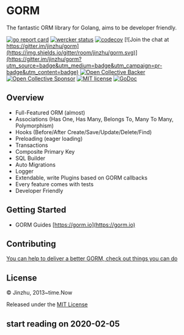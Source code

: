 # GORM

The fantastic ORM library for Golang, aims to be developer friendly.

[![go report card](https://goreportcard.com/badge/github.com/jinzhu/gorm "go report card")](https://goreportcard.com/report/github.com/jinzhu/gorm)
[![wercker status](https://app.wercker.com/status/8596cace912c9947dd9c8542ecc8cb8b/s/master "wercker status")](https://app.wercker.com/project/byKey/8596cace912c9947dd9c8542ecc8cb8b)
[![codecov](https://codecov.io/gh/jinzhu/gorm/branch/master/graph/badge.svg)](https://codecov.io/gh/jinzhu/gorm)
[![Join the chat at https://gitter.im/jinzhu/gorm](https://img.shields.io/gitter/room/jinzhu/gorm.svg)](https://gitter.im/jinzhu/gorm?utm_source=badge&utm_medium=badge&utm_campaign=pr-badge&utm_content=badge)
[![Open Collective Backer](https://opencollective.com/gorm/tiers/backer/badge.svg?label=backer&color=brightgreen "Open Collective Backer")](https://opencollective.com/gorm)
[![Open Collective Sponsor](https://opencollective.com/gorm/tiers/sponsor/badge.svg?label=sponsor&color=brightgreen "Open Collective Sponsor")](https://opencollective.com/gorm)
[![MIT license](https://img.shields.io/badge/license-MIT-brightgreen.svg)](https://opensource.org/licenses/MIT)
[![GoDoc](https://godoc.org/github.com/jinzhu/gorm?status.svg)](https://godoc.org/github.com/jinzhu/gorm)

## Overview

* Full-Featured ORM (almost)
* Associations (Has One, Has Many, Belongs To, Many To Many, Polymorphism)
* Hooks (Before/After Create/Save/Update/Delete/Find)
* Preloading (eager loading)
* Transactions
* Composite Primary Key
* SQL Builder
* Auto Migrations
* Logger
* Extendable, write Plugins based on GORM callbacks
* Every feature comes with tests
* Developer Friendly

## Getting Started

* GORM Guides [https://gorm.io](https://gorm.io)

## Contributing

[You can help to deliver a better GORM, check out things you can do](https://gorm.io/contribute.html)

## License

© Jinzhu, 2013~time.Now

Released under the [MIT License](https://github.com/jinzhu/gorm/blob/master/License)


## start  reading on 2020-02-05
